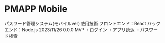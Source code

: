# PMAPP Mobile
パスワード管理システム(モバイルver)
使用技術
フロントエンド：React
バックエンド：Node.js
2023/11/26 0.0.0 MVP
・ログイン
・アプリ読込
・パスワード検索
